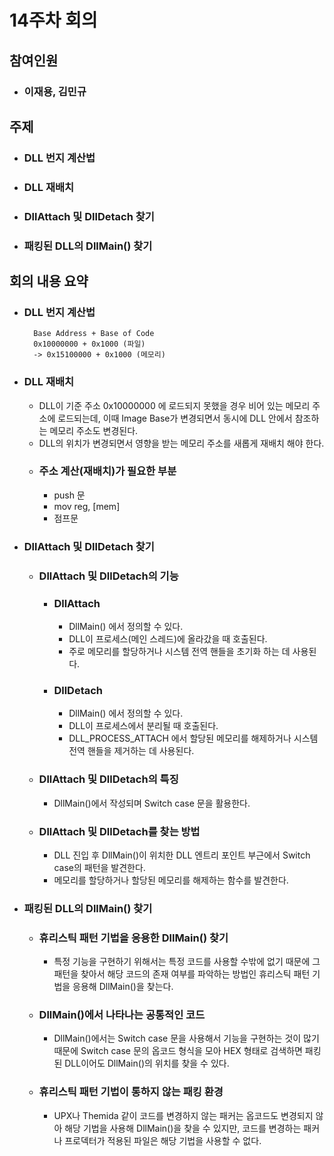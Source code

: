 # 14주차 회의

## 참여인원

- ### 이재용, 김민규

## 주제

- ### DLL 번지 계산법
- ### DLL 재배치
- ### DllAttach 및 DllDetach 찾기
- ### 패킹된 DLL의 DllMain() 찾기

## 회의 내용 요약

- ### DLL 번지 계산법

        Base Address + Base of Code
        0x10000000 + 0x1000 (파일)
        -> 0x15100000 + 0x1000 (메모리)

- ### DLL 재배치

    - DLL이 기준 주소 0x10000000 에 로드되지 못했을 경우 비어 있는 메모리 주소에 로드되는데, 이때 Image Base가 변경되면서 동시에 DLL 안에서 참조하는 메모리 주소도 변경된다. 
    - DLL의 위치가 변경되면서 영향을 받는 메모리 주소를 새롭게 재배치 해야 한다. 
    - ### 주소 계산(재배치)가 필요한 부분
      - push 문
      - mov reg, [mem]
      - 점프문
- ### DllAttach 및 DllDetach 찾기
  - ### DllAttach 및 DllDetach의 기능
    - ### DllAttach
      - DllMain() 에서 정의할 수 있다.
      - DLL이 프로세스(메인 스레드)에 올라갔을 때 호출된다.
      - 주로 메모리를 할당하거나 시스템 전역 핸들을 초기화 하는 데 사용된다.
    - ### DllDetach
      - DllMain() 에서 정의할 수 있다.
      - DLL이 프로세스에서 분리될 때 호출된다.
      - DLL_PROCESS_ATTACH 에서 할당된 메모리를 해제하거나 시스템 전역 핸들을 제거하는 데 사용된다. 
  - ### DllAttach 및 DllDetach의 특징
    - DllMain()에서 작성되며 Switch case 문을 활용한다.
  - ### DllAttach 및 DllDetach를 찾는 방법
    - DLL 진입 후 DllMain()이 위치한 DLL 엔트리 포인트 부근에서 Switch case의 패턴을 발견한다.
    - 메모리를 할당하거나 할당된 메모리를 해제하는 함수를 발견한다.
     
- ### 패킹된 DLL의 DllMain() 찾기
  - ### 휴리스틱 패턴 기법을 응용한 DllMain() 찾기
    - 특정 기능을 구현하기 위해서는 특정 코드를 사용할 수밖에 없기 때문에 그 패턴을 찾아서 해당 코드의 존재 여부를 파악하는 방법인 휴리스틱 패턴 기법을 응용해 DllMain()을 찾는다.
  - ### DllMain()에서 나타나는 공통적인 코드
    - DllMain()에서는 Switch case 문을 사용해서 기능을 구현하는 것이 많기 때문에 Switch case 문의 옵코드 형식을 모아 HEX 형태로 검색하면 패킹된 DLL이어도 DllMain()의 위치를 찾을 수 있다. 
  - ### 휴리스틱 패턴 기법이 통하지 않는 패킹 환경
    - UPX나 Themida 같이 코드를 변경하지 않는 패커는 옵코드도 변경되지 않아 해당 기법을 사용해 DllMain()을 찾을 수 있지만, 코드를 변경하는 패커나 프로덱터가 적용된 파일은 해당 기법을 사용할 수 없다.